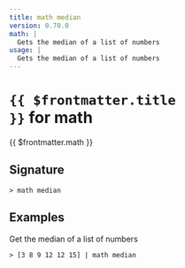 ```yaml
---
title: math median
version: 0.70.0
math: |
  Gets the median of a list of numbers
usage: |
  Gets the median of a list of numbers
---
```


# <code>{{ $frontmatter.title }}</code> for math

<div class='command-title'>{{ $frontmatter.math }}</div>

## Signature

```> math median ```

## Examples

Get the median of a list of numbers
```shell
> [3 8 9 12 12 15] | math median
```
